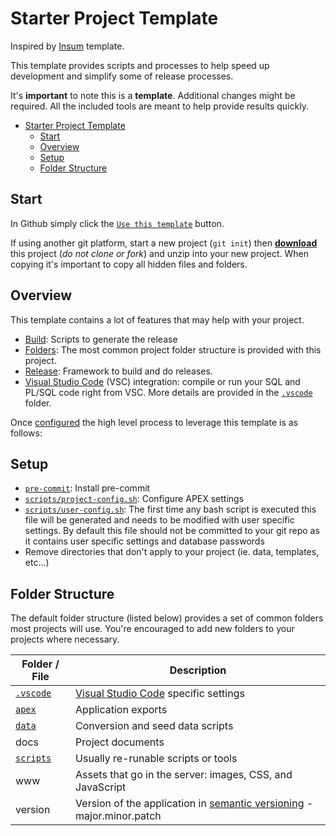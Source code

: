 # Starter Project Template

Inspired by [Insum](https://github.com/insum-labs/starter-project-template) template.

This template provides scripts and processes to help speed up development and simplify some of release processes.

It's **important** to note this is a **template**. Additional changes might be required. All the included tools are meant to help provide results quickly.

- [Starter Project Template](#starter-project-template)
  - [Start](#start)
  - [Overview](#overview)
  - [Setup](#setup)
  - [Folder Structure](#folder-structure)

## Start

In Github simply click the [`Use this template`](https://github.com/pocelka/template-oracle/generate) button.

If using another git platform, start a new project (`git init`) then [**download**](https://github.com/pocelka/template/archive/refs/heads/master.zip) this project (*do not clone or fork*) and unzip into your new project. When copying it's important to copy all hidden files and folders.

## Overview

This template contains a lot of features that may help with your project.

- [Build](build/): Scripts to generate the release
- [Folders](#folder-structure): The most common project folder structure is provided with this project.
- [Release](release/): Framework to build and do releases.
- [Visual Studio Code][vscode] (VSC) integration: compile or run your SQL and PL/SQL code right from VSC. More details are provided in the [`.vscode`](.vscode/) folder.

Once [configured](#setup) the high level process to leverage this template is as follows:

## Setup

- [`pre-commit`](https://pre-commit.com): Install pre-commit
- [`scripts/project-config.sh`](scripts/project-config.sh): Configure APEX settings
- [`scripts/user-config.sh`](scripts/user-config.sh): The first time any bash script is executed this file will be generated and needs to be modified with user specific settings. By default this file should not be committed to your git repo as it contains user specific settings and database passwords
- Remove directories that don't apply to your project (ie. data, templates, etc...)

## Folder Structure

The default folder structure (listed below) provides a set of common folders most projects will use. You're encouraged to add new folders to your projects where necessary.

| Folder / File            | Description                                                                                 |
| ------------------------ | ------------------------------------------------------------------------------------------- |
| [`.vscode`](.vscode/)    | [Visual Studio Code][vscode] specific settings                                              |
| [`apex`](database/apex/) | Application exports                                                                         |
| [`data`](database/data/) | Conversion and seed data scripts                                                            |
| docs                     | Project documents                                                                           |
| [`scripts`](scripts/)    | Usually re-runable scripts or tools                                                         |
| www                      | Assets that go in the server: images, CSS, and JavaScript                                   |
| version                  | Version of the application in [semantic versioning](https://semver.org) - major.minor.patch |

[vscode]: https://code.visualstudio.com/
